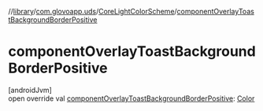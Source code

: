 //[library](../../../index.md)/[com.glovoapp.uds](../index.md)/[CoreLightColorScheme](index.md)/[componentOverlayToastBackgroundBorderPositive](component-overlay-toast-background-border-positive.md)

# componentOverlayToastBackgroundBorderPositive

[androidJvm]\
open override val [componentOverlayToastBackgroundBorderPositive](component-overlay-toast-background-border-positive.md): [Color](https://developer.android.com/reference/kotlin/androidx/compose/ui/graphics/Color.html)
